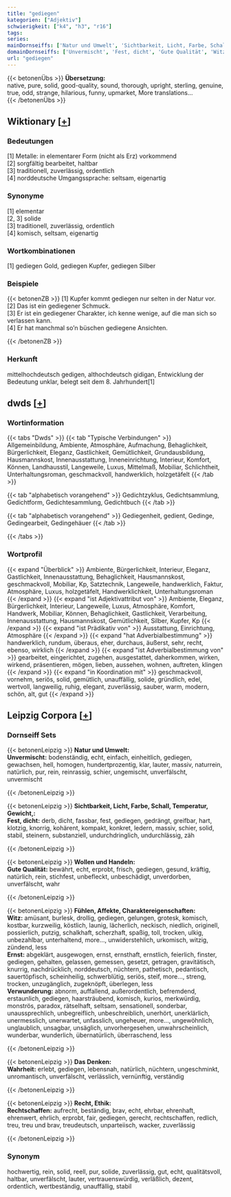 ```yaml
---
title: "gediegen"
kategorien: ["Adjektiv"]
schwierigkeit: ["k4", "h3", "r16"]
tags:
series:
mainDornseiffs: ['Natur und Umwelt', 'Sichtbarkeit, Licht, Farbe, Schall, Temperatur, Gewicht,', 'Wollen und Handeln', 'Fühlen, Affekte, Charaktereigenschaften', 'Das Denken', 'Recht, Ethik']
domainDornseiffs: ['Unvermischt', 'Fest, dicht', 'Gute Qualität', 'Witz', 'Ernst', 'Verwunderung', 'Wahrheit', 'Rechtschaffen']
url: "gediegen"
---
```


{{< betonenÜbs >}}
**Übersetzung:**  
native, pure, solid, good-quality, sound, thorough, upright, sterling, genuine, true, odd, strange, hilarious, funny, upmarket, More translations...  
{{< /betonenÜbs >}}

## Wiktionary [[+](https://de.wiktionary.org/wiki/gediegen)]

### Bedeutungen
[1] Metalle: in elementarer Form (nicht als Erz) vorkommend  
[2] sorgfältig bearbeitet, haltbar  
[3] traditionell, zuverlässig, ordentlich  
[4] norddeutsche Umgangssprache: seltsam, eigenartig  

### Synonyme
[1] elementar  
[2, 3] solide  
[3] traditionell, zuverlässig, ordentlich  
[4] komisch, seltsam, eigenartig  

### Wortkombinationen
[1] gediegen Gold, gediegen Kupfer, gediegen Silber  

### Beispiele
{{< betonenZB >}}
[1] Kupfer kommt gediegen nur selten in der Natur vor.  
[2] Das ist ein gediegener Schmuck.  
[3] Er ist ein gediegener Charakter, ich kenne wenige, auf die man sich so verlassen kann.  
[4] Er hat manchmal so’n büschen gediegene Ansichten.  

{{< /betonenZB >}}
### Herkunft
mittelhochdeutsch gedigen, althochdeutsch gidigan, Entwicklung der Bedeutung unklar, belegt seit dem 8. Jahrhundert[1]  



## dwds [[+](https://www.dwds.de/wb/gediegen)]

### Wortinformation
{{< tabs "Dwds" >}}
{{< tab "Typische Verbindungen" >}}
Allgemeinbildung, Ambiente, Atmosphäre, Aufmachung, Behaglichkeit, Bürgerlichkeit, Eleganz, Gastlichkeit, Gemütlichkeit, Grundausbildung, Hausmannskost, Innenausstattung, Inneneinrichtung, Interieur, Komfort, Können, Landhausstil, Langeweile, Luxus, Mittelmaß, Mobiliar, Schlichtheit, Unterhaltungsroman, geschmackvoll, handwerklich, holzgetäfelt
{{< /tab >}}

{{< tab "alphabetisch vorangehend" >}}
Gedichtzyklus, Gedichtsammlung, Gedichtform, Gedichtesammlung, Gedichtbuch
{{< /tab >}}

{{< tab "alphabetisch vorangehend" >}}
Gediegenheit, gedient, Gedinge, Gedingearbeit, Gedingehäuer
{{< /tab >}}

{{< /tabs >}}

### Wortprofil
{{< expand "Überblick" >}} Ambiente, Bürgerlichkeit, Interieur, Eleganz, Gastlichkeit, Innenausstattung, Behaglichkeit, Hausmannskost, geschmackvoll, Mobiliar, Kp, Satztechnik, Langeweile, handwerklich, Faktur, Atmosphäre, Luxus, holzgetäfelt, Handwerklichkeit, Unterhaltungsroman {{< /expand >}}
{{< expand "ist Adjektivattribut von" >}} Ambiente, Eleganz, Bürgerlichkeit, Interieur, Langeweile, Luxus, Atmosphäre, Komfort, Handwerk, Mobiliar, Können, Behaglichkeit, Gastlichkeit, Verarbeitung, Innenausstattung, Hausmannskost, Gemütlichkeit, Silber, Kupfer, Kp {{< /expand >}}
{{< expand "ist Prädikativ von" >}} Ausstattung, Einrichtung, Atmosphäre {{< /expand >}}
{{< expand "hat Adverbialbestimmung" >}} handwerklich, rundum, überaus, eher, durchaus, äußerst, sehr, recht, ebenso, wirklich {{< /expand >}}
{{< expand "ist Adverbialbestimmung von" >}} gearbeitet, eingerichtet, zugehen, ausgestattet, daherkommen, wirken, wirkend, präsentieren, mögen, lieben, aussehen, wohnen, auftreten, klingen {{< /expand >}}
{{< expand "in Koordination mit" >}} geschmackvoll, vornehm, seriös, solid, gemütlich, unauffällig, solide, gründlich, edel, wertvoll, langweilig, ruhig, elegant, zuverlässig, sauber, warm, modern, schön, alt, gut {{< /expand >}}

## Leipzig Corpora [[+](https://corpora.uni-leipzig.de/en/res?word=gediegen&corpusId=deu_newscrawl-public_2018)]

### Dornseiff Sets
{{< betonenLeipzig >}}
**Natur und Umwelt:**  
**Unvermischt:** bodenständig, echt, einfach, einheitlich, gediegen, gewachsen, hell, homogen, hundertprozentig, klar, lauter, massiv, naturrein, natürlich, pur, rein, reinrassig, schier, ungemischt, unverfälscht, unvermischt  

{{< /betonenLeipzig >}}


{{< betonenLeipzig >}}
**Sichtbarkeit, Licht, Farbe, Schall, Temperatur, Gewicht,:**  
**Fest, dicht:** derb, dicht, fassbar, fest, gediegen, gedrängt, greifbar, hart, klotzig, knorrig, kohärent, kompakt, konkret, ledern, massiv, schier, solid, stabil, steinern, substanziell, undurchdringlich, undurchlässig, zäh  

{{< /betonenLeipzig >}}


{{< betonenLeipzig >}}
**Wollen und Handeln:**  
**Gute Qualität:** bewährt, echt, erprobt, frisch, gediegen, gesund, kräftig, natürlich, rein, stichfest, unbefleckt, unbeschädigt, unverdorben, unverfälscht, wahr  

{{< /betonenLeipzig >}}


{{< betonenLeipzig >}}
**Fühlen, Affekte, Charaktereigenschaften:**  
**Witz:** amüsant, burlesk, drollig, gediegen, gelungen, grotesk, komisch, kostbar, kurzweilig, köstlich, launig, lächerlich, neckisch, niedlich, originell, possierlich, putzig, schalkhaft, scherzhaft, spaßig, toll, trocken, ulkig, unbezahlbar, unterhaltend, more..., unwiderstehlich, urkomisch, witzig, zündend, less  
**Ernst:** abgeklärt, ausgewogen, ernst, ernsthaft, ernstlich, feierlich, finster, gediegen, gehalten, gelassen, gemessen, gesetzt, getragen, gravitätisch, knurrig, nachdrücklich, norddeutsch, nüchtern, pathetisch, pedantisch, sauertöpfisch, scheinheilig, schwerblütig, seriös, steif, more..., streng, trocken, unzugänglich, zugeknöpft, überlegen, less  
**Verwunderung:** abnorm, auffallend, außerordentlich, befremdend, erstaunlich, gediegen, haarsträubend, komisch, kurios, merkwürdig, monströs, paradox, rätselhaft, seltsam, sensationell, sonderbar, unaussprechlich, unbegreiflich, unbeschreiblich, unerhört, unerklärlich, unermesslich, unerwartet, unfasslich, ungeheuer, more..., ungewöhnlich, unglaublich, unsagbar, unsäglich, unvorhergesehen, unwahrscheinlich, wunderbar, wunderlich, übernatürlich, überraschend, less  

{{< /betonenLeipzig >}}


{{< betonenLeipzig >}}
**Das Denken:**  
**Wahrheit:** erlebt, gediegen, lebensnah, natürlich, nüchtern, ungeschminkt, unromantisch, unverfälscht, verlässlich, vernünftig, verständig  

{{< /betonenLeipzig >}}


{{< betonenLeipzig >}}
**Recht, Ethik:**  
**Rechtschaffen:** aufrecht, beständig, brav, echt, ehrbar, ehrenhaft, ehrenwert, ehrlich, erprobt, fair, gediegen, gerecht, rechtschaffen, redlich, treu, treu und brav, treudeutsch, unparteiisch, wacker, zuverlässig  

{{< /betonenLeipzig >}}

### Synonym
hochwertig, rein, solid, reell, pur, solide, zuverlässig, gut, echt, qualitätsvoll, haltbar, unverfälscht, lauter, vertrauenswürdig, verläßlich, dezent, ordentlich, wertbeständig, unauffällig, stabil

